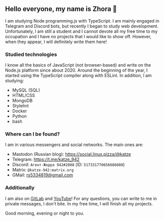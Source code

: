 ## Hello everyone, my name is Zhora 👋

I am studying Node programming.js with TypeScript. I am mainly engaged in Telegram and Discord bots, but recently I began to study web development. Unfortunately, I am still a student and I cannot devote all my free time to my occupation and I have no projects that I would like to show off. However, when they appear, I will definitely write them here!

### Studied technologies
I know all the basics of JavaScript (not browser-based) and write on the Node.js platform since about 2020. Around the beginning of the year, I started using the TypeScript compiler along with ESLint. In addition, I am studying:
- MySQL (SQL)
- HTML/CSS
- MongoDB
- Stylelint
- Docker
- Python
- bash

### Where can I be found?
I am in various messengers and social networks. The main ones are:
- Mastodon (Russian blog): https://social.linux.pizza/@katze
- Telegram: https://t.me/katze_942
- Discord: `Агент-Жорра 942#2008` (ID: `517331770656686080`)
- Matrix: `@katze-942:matrix.org`
- GMail: rs5334819@gmail.com

### Additionally
I am also on [GitLab](https://gitlab.com/DarkVessel/) and [YouTube](https://www.youtube.com/channel/UChoAy5_itTHfsngdbRFhRvw)! For any questions, you can write to me in private messages, I don't bite. In my free time, I will finish all my projects.

Good morning, evening or night to you.

<!--
**DarkVessel/DarkVessel** is a ✨ _special_ ✨ repository because its `README.md` (this file) appears on your GitHub profile.

Here are some ideas to get you started:

- 🔭 I’m currently working on ...
- 🌱 I’m currently learning ...
- 👯 I’m looking to collaborate on ...
- 🤔 I’m looking for help with ...
- 💬 Ask me about ...
- 📫 How to reach me: ...
- 😄 Pronouns: ...
- ⚡ Fun fact: ...
-->
